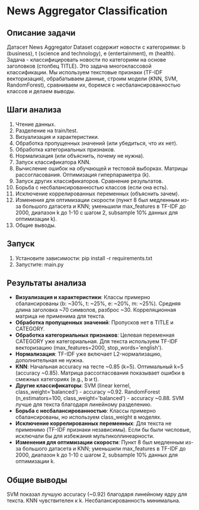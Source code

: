 # News Aggregator Classification

## Описание задачи
Датасет News Aggregator Dataset содержит новости с категориями: b (business), t (science and technology), e (entertainment), m (health). Задача - классифицировать новости по категориям на основе заголовков (столбец TITLE). Это задача многоклассовой классификации. Мы используем текстовые признаки (TF-IDF векторизация), обрабатываем данные, строим модели (KNN, SVM, RandomForest), сравниваем их, боремся с несбалансированностью классов и делаем выводы.

## Шаги анализа
1. Чтение данных.
2. Разделение на train/test.
3. Визуализация и характеристики.
4. Обработка пропущенных значений (или убедиться, что их нет).
5. Обработка категориальных признаков.
6. Нормализация (или объяснить, почему не нужна).
7. Запуск классификатора KNN.
8. Вычисление ошибок на обучающей и тестовой выборках. Матрицы рассогласования. Оптимизация гиперпараметра (k).
9. Запуск других классификаторов. Сравнение результатов.
10. Борьба с несбалансированностью классов (если она есть).
11. Исключение коррелированных переменных (объяснить зачем).
12. Изменения для оптимизации скорости (пункт 8 был медленным из-за большого датасета и KNN; уменьшили max_features в TF-IDF до 2000, диапазон k до 1-10 с шагом 2, subsample 10% данных для оптимизации k).
13. Общие выводы.

## Запуск
1. Установите зависимости: pip install -r requirements.txt
2. Запустите: main.py

## Результаты анализа
- **Визуализация и характеристики**: Классы примерно сбалансированы (b: ~30%, t: ~25%, e: ~20%, m: ~25%). Средняя длина заголовка ~70 символов, разброс ~30. Корреляционная матрица не применима для текста.
- **Обработка пропущенных значений**: Пропусков нет в TITLE и CATEGORY.
- **Обработка категориальных признаков**: Целевая переменная CATEGORY уже категориальная. Для текста используем TF-IDF векторизацию (max_features=2000, stop_words='english').
- **Нормализация**: TF-IDF уже включает L2-нормализацию, дополнительная не нужна.
- **KNN**: Начальная accuracy на тесте ~0.85 (k=5). Оптимальный k=5 (accuracy ~0.85). Матрица рассогласования показывает ошибки в смежных категориях (e.g., b и t).
- **Другие классификаторы**: SVM (linear kernel, class_weight='balanced') - accuracy ~0.92. RandomForest (n_estimators=100, class_weight='balanced') - accuracy ~0.88. SVM лучше для текста благодаря линейному разделению.
- **Борьба с несбалансированностью**: Классы примерно сбалансированы, но используем class_weight в моделях.
- **Исключение коррелированных переменных**: Для текста не применимо (TF-IDF признаки независимы). Если бы были числовые, исключали бы для избежания мультиколлинеарности.
- **Изменения для оптимизации скорости**: Пункт 8 был медленным из-за большого датасета и KNN; уменьшили max_features в TF-IDF до 2000, диапазон k до 1-10 с шагом 2, subsample 10% данных для оптимизации k.



## Общие выводы

SVM показал лучшую accuracy (~0.92) благодаря линейному ядру для текста. KNN чувствителен к k. Несбалансированность минимальна.
